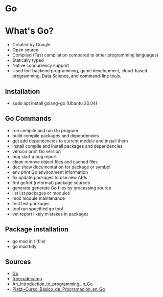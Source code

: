 # Go

# What's Go?
* Created by Google
* Open source
* Compiled (Fast compilation compared to other programming languages)
* Statically typed
* Native concurrency support
* Used for: backend programming, game development, cloud-based programming, Data Science, and command-line tools.

## Installation
* sudo apt install golang-go (Ubuntu 20.04)

## Go Commands
* run         compile and run Go program
* build       compile packages and dependencies
* get         add dependencies to current module and install them
* install     compile and install packages and dependencies
* version     print Go version
* bug         start a bug report
* clean       remove object files and cached files
* doc         show documentation for package or symbol
* env         print Go environment information
* fix         update packages to use new APIs
* fmt         gofmt (reformat) package sources
* generate    generate Go files by processing source
* list        list packages or modules
* mod         module maintenance
* test        test packages
* tool        run specified go tool
* vet         report likely mistakes in packages

## Package installation
* go mod init (file)
* go mod tidy

## Sources
* [Go](https://go.dev/doc/)
* [freecodecamp](https://www.freecodecamp.org/news/what-is-go-programming-language/)
* [An_Introduction_to_programming_in_Go](https://www.golang-book.com/books/intro)
* [Platzi-Curso_Básico_de_Programación_en_Go](https://platzi.com/cursos/programacion-golang/)
